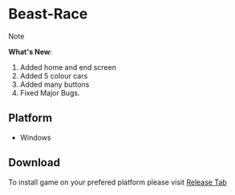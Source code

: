 # Beast-Race
> [!Note]
> **What's New**:
> 1. Added home and end screen
> 2. Added 5 colour cars
> 3. Added many buttons
> 4. Fixed Major Bugs.

## Platform
- Windows

## Download
To install game on your prefered platform please visit [Release Tab](https://github.com/BIGBEASTISHANK/Beast-Race/releases/)
